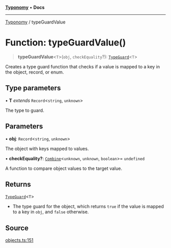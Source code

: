 [**Typonomy**](../README.md) • **Docs**

***

[Typonomy](../globals.md) / typeGuardValue

# Function: typeGuardValue()

> **typeGuardValue**\<`T`\>(`obj`, `checkEquality`?): [`TypeGuard`](../type-aliases/TypeGuard.md)\<`T`\>

Creates a type guard function that checks if a value is mapped to a key in the object, record, or enum.

## Type parameters

• **T** *extends* `Record`\<`string`, `unknown`\>

The type to guard.

## Parameters

• **obj**: `Record`\<`string`, `unknown`\>

The object with keys mapped to values.

• **checkEquality?**: [`Combine`](../type-aliases/Combine.md)\<`unknown`, `unknown`, `boolean`\>= `undefined`

A function to compare object values to the target value.

## Returns

[`TypeGuard`](../type-aliases/TypeGuard.md)\<`T`\>

- The type guard for the object,
 which returns `true` if the value is mapped to a key in `obj`, and `false` otherwise.

## Source

[objects.ts:151](https://github.com/softcraft-development/typonomy/blob/b0e16bd041f316a076ebba1edb1d4cf521b110ee/src/objects.ts#L151)
